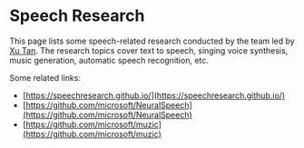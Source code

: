 # Speech Research 

This page lists some speech-related research conducted by the team led by <a href="https://www.microsoft.com/en-us/research/people/xuta/">Xu Tan</a>. The research topics cover text to speech, singing voice synthesis, music generation, automatic speech recognition, etc. 

Some related links: 

* [https://speechresearch.github.io/](https://speechresearch.github.io/)
* [https://github.com/microsoft/NeuralSpeech](https://github.com/microsoft/NeuralSpeech)
* [https://github.com/microsoft/muzic](https://github.com/microsoft/muzic)

